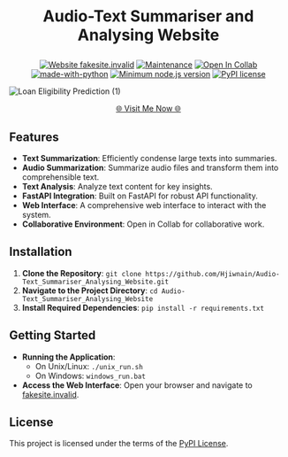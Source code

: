 <h1><p align="center"><b>Audio-Text Summariser and Analysing Website</b></p></h1>

<div align="center">

  <a href="">[![Website fakesite.invalid](https://img.shields.io/website-up-down-green-red/http/fakesite.invalid.svg)](http://fakesite.invalid/)
</a>
  <a href="">![Maintenance](https://img.shields.io/badge/Maintained%3F-yes-green.svg)</a>
  <a href="">![Open In Collab](https://colab.research.google.com/assets/colab-badge.svg)</a>
  <a href="">[![made-with-python](https://img.shields.io/badge/Made%20with-Python-1f425f.svg)](https://www.python.org/)</a>
  <a href="">[![Minimum node.js version](https://badgen.net/npm/node/express)](https://npmjs.com/package/express)</a>
  <a href="">[![PyPI license](https://img.shields.io/pypi/l/ansicolortags.svg)](https://pypi.python.org/pypi/ansicolortags/)</a>
</div>

![Loan Eligibility Prediction (1)](https://user-images.githubusercontent.com/80636235/217243531-25386d61-8cf2-417f-b366-82776bae4bc7.jpg)


<!-- [![VISIT NOW]([https://i.imgur.com/ltoeZAt.png](https://user-images.githubusercontent.com/80636235/215766035-9725be67-246f-4c86-a2bb-ea5f251209b6.jpg))](https://www.youtube.com/watch?v=XfDXwT79xRA) -->

<p align="Center"><a href="http://fakesite.invalid/" > 🌐 Visit Me Now 🌐</a></p>

## Features

- **Text Summarization**: Efficiently condense large texts into summaries.
- **Audio Summarization**: Summarize audio files and transform them into comprehensible text.
- **Text Analysis**: Analyze text content for key insights.
- **FastAPI Integration**: Built on FastAPI for robust API functionality.
- **Web Interface**: A comprehensive web interface to interact with the system.
- **Collaborative Environment**: Open in Collab for collaborative work.

## Installation

1. **Clone the Repository**: `git clone https://github.com/Hjiwnain/Audio-Text_Summariser_Analysing_Website.git`
2. **Navigate to the Project Directory**: `cd Audio-Text_Summariser_Analysing_Website`
3. **Install Required Dependencies**: `pip install -r requirements.txt`

## Getting Started

- **Running the Application**:
  - On Unix/Linux: `./unix_run.sh`
  - On Windows: `windows_run.bat`
- **Access the Web Interface**: Open your browser and navigate to [fakesite.invalid](fakesite.invalid).

## License

This project is licensed under the terms of the [PyPI License](https://github.com/Hjiwnain/Audio-Text_Summariser_Analysing_Website/blob/main/LICENSE).

